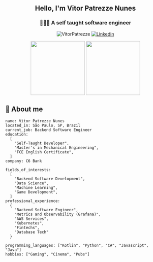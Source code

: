 <h2 align="center">Hello, I'm Vitor Patrezze Nunes</h1>

<h3 align="center">👨🏽‍💻 A self taught software engineer</h3>

<p align="center">
  <img src="https://komarev.com/ghpvc/?username=VitorPatrezze&color=green" alt="VitorPatrezze" />
  <a href="https://www.linkedin.com/in/vitor-patrezze-nunes-3ab15b189/">
    <img src="https://img.shields.io/badge/-Linkedin-0077B5?style=flat-square&logo=Linkedin&logoColor=white" alt="Linkedin" />
  </a>
</p>

<div align="center">
  <img height="170em" src="https://github-readme-stats.vercel.app/api/top-langs/?username=VitorPatrezze&layout=compact&langs_count=16&count_private=true&theme=dracula" />
  <img height="170em" src="https://github-readme-stats.vercel.app/api?username=VitorPatrezze&show_icons=true&count_private=true&theme=dracula&include_all_commits=true" />
</div>

<h2>📜 About me </h2>

```
name: Vitor Patrezze Nunes
located_in: São Paulo, SP, Brazil
current_job: Backend Software Engineer
education:
  [
    "Self-Taught Developer",
    "Master's in Mechanical Engineering",
    "FCE English Certificate",
  ]
company: C6 Bank

fields_of_interests:
  [
    "Backend Software Development",
    "Data Science",
    "Machine Learning",
    "Game Development",
  ]
professional_experience:
  {
    "Backend Software Engineer",
    "Metrics and Observability (Grafana)",
    "AWS Services",
    "Kubernetes",
    "Fintechs",
    "Database Tech"
  }

programming_languages: ["Kotlin", "Python", "C#", "Javascript", "Java"]
hobbies: ["Gaming", "Cinema", "Pubs"]
```
